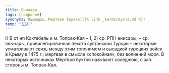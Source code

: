 ```yaml
---
title: Енишары
tags: [гидроним]
synonyms: Яшышары, Мертвая [Бухта]({% link _terms/бухта.md %})
temp: "[Д9]"
---
```


К В от нп Коктебель и м. Топрак-Кая – 1, 2) ср. РПН енисары; – ср. янычары,
привилегированная пехота султанской Турции – некоторые усматривают связь между
этим топонимом и высадкой турецких войск в Крыму в 1475 г.; мертвая в смысле
«спокойная», без волнений моря. В некоторых источниках Мертвой бухтой называют
соседнюю, с зап. стороны м. Топрак-Кая.
